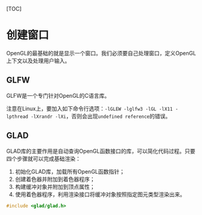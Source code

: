 [TOC]

# 创建窗口

OpenGL的最基础的就是显示一个窗口。我们必须要自己处理窗口，定义OpenGL上下文以及处理用户输入。

##  GLFW

GLFW是一个专门针对OpenGL的C语言库。

注意在Linux上，要加入如下命令行选项：`-lGLEW -lglfw3 -lGL -lX11 -lpthread -lXrandr -lXi`，否则会出现`undefined reference`的错误。

## GLAD

GLAD库的主要作用是自动查询OpenGL函数接口的库，可以简化代码过程。只要四个步骤就可以完成基础渲染：

1. 初始化GLAD库，加载所有OpenGL函数指针；
2. 创建着色器并附加到着色器程序；
3. 构建缓冲对象并附加到顶点属性；
4. 使用着色器程序，利用渲染接口将缓冲对象按照指定图元类型渲染出来。

```C++
#include <glad/glad.h>
```


